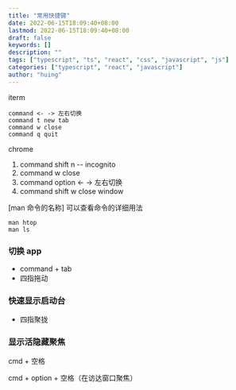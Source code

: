 ```yaml
---
title: "常用快捷键"
date: 2022-06-15T18:09:40+08:00
lastmod: 2022-06-15T18:09:40+08:00
draft: false
keywords: []
description: ""
tags: ["typescript", "ts", "react", "css", "javascript", "js"]
categories: ["typescript", "react", "javascript"]
author: "huing"
---
```


iterm

```
command <- -> 左右切换
command t new tab
command w close
command q quit
```

chrome

1. command shift n -- incognito
2. command w close
3. command option <- -> 左右切换
4. command shift w close window

[man 命令的名称] 可以查看命令的详细用法

```
man htop
man ls
```

### 切换 app

- command + tab
- 四指拖动

### 快速显示启动台

- 四指聚拢

### 显示活隐藏聚焦

cmd + 空格

cmd + option + 空格（在访达窗口聚焦）
